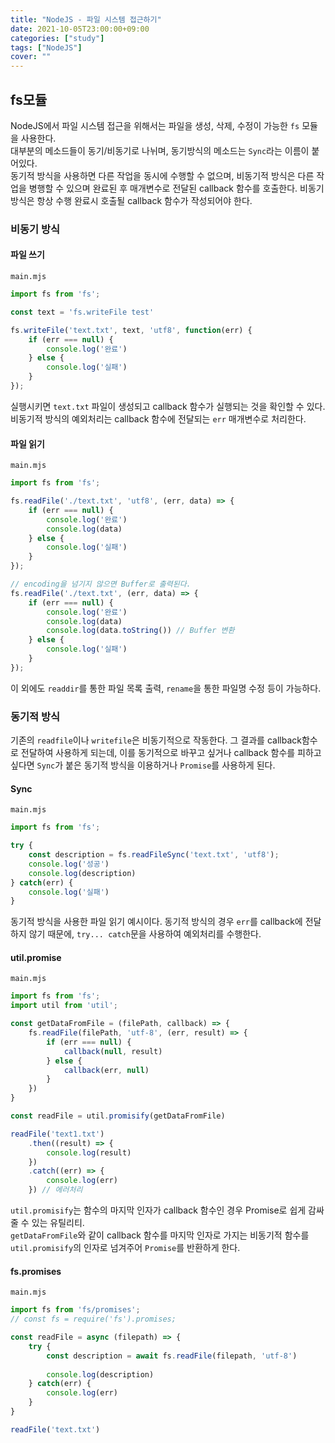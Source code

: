 ```yaml
---
title: "NodeJS - 파일 시스템 접근하기"
date: 2021-10-05T23:00:00+09:00
categories: ["study"]
tags: ["NodeJS"]
cover: ""
---
```

## fs모듈
NodeJS에서 파일 시스템 접근을 위해서는 파일을 생성, 삭제, 수정이 가능한 `fs` 모듈을 사용한다.<br>
대부분의 메소드들이 동기/비동기로 나뉘며, 동기방식의 메소드는 `Sync`라는 이름이 붙어있다.<br>
동기적 방식을 사용하면 다른 작업을 동시에 수행할 수 없으며, 비동기적 방식은 다른 작업을 병행할 수 있으며 완료된 후 매개변수로 전달된 callback 함수를 호출한다. 비동기 방식은 항상 수행 완료시 호출될 callback 함수가 작성되어야 한다.

### 비동기 방식
#### 파일 쓰기
`main.mjs`
```js
import fs from 'fs';

const text = 'fs.writeFile test'

fs.writeFile('text.txt', text, 'utf8', function(err) {
    if (err === null) {
        console.log('완료')
    } else {
        console.log('실패')
    }
});
```
실행시키면 `text.txt` 파일이 생성되고 callback 함수가 실행되는 것을 확인할 수 있다.<br>
비동기적 방식의 예외처리는 callback 함수에 전달되는 `err` 매개변수로 처리한다.

#### 파일 읽기
`main.mjs`
```js
import fs from 'fs';

fs.readFile('./text.txt', 'utf8', (err, data) => {
    if (err === null) {
        console.log('완료')
        console.log(data)
    } else {
        console.log('실패')
    }
});

// encoding을 넘기지 않으면 Buffer로 출력된다.
fs.readFile('./text.txt', (err, data) => {
    if (err === null) {
        console.log('완료')
        console.log(data)
        console.log(data.toString()) // Buffer 변환
    } else {
        console.log('실패')
    }
});
```
이 외에도 `readdir`를 통한 파일 목록 출력, `rename`을 통한 파일명 수정 등이 가능하다.

### 동기적 방식
기존의 `readfile`이나 `writefile`은 비동기적으로 작동한다. 그 결과를 callback함수로 전달하여 사용하게 되는데, 이를 동기적으로 바꾸고 싶거나 callback 함수를 피하고 싶다면 `Sync`가 붙은 동기적 방식을 이용하거나 `Promise`를 사용하게 된다.
#### Sync
`main.mjs`
```js
import fs from 'fs';

try {
    const description = fs.readFileSync('text.txt', 'utf8');
    console.log('성공')
    console.log(description)
} catch(err) {
    console.log('실패')
}
```
동기적 방식을 사용한 파일 읽기 예시이다. 동기적 방식의 경우 `err`를 callback에 전달하지 않기 때문에, `try... catch`문을 사용하여 예외처리를 수행한다.

#### util.promise
`main.mjs`
```js
import fs from 'fs';
import util from 'util';

const getDataFromFile = (filePath, callback) => {
    fs.readFile(filePath, 'utf-8', (err, result) => {
        if (err === null) {
            callback(null, result)
        } else {
            callback(err, null)
        }
    })
}

const readFile = util.promisify(getDataFromFile)

readFile('text1.txt')
    .then((result) => {
        console.log(result)
    })
    .catch((err) => {
        console.log(err)
    }) // 에러처리
```
`util.promisify`는 함수의 마지막 인자가 callback 함수인 경우 Promise로 쉽게 감싸줄 수 있는 유틸리티.<br>
`getDataFromFile`와 같이 callback 함수를 마지막 인자로 가지는 비동기적 함수를 `util.promisify`의 인자로 넘겨주어
`Promise`를 반환하게 한다.

#### fs.promises
`main.mjs`
```js
import fs from 'fs/promises';
// const fs = require('fs').promises;

const readFile = async (filepath) => {
    try {
        const description = await fs.readFile(filepath, 'utf-8')
    
        console.log(description)
    } catch(err) {
        console.log(err)
    }
}

readFile('text.txt')
```
